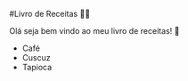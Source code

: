 #Livro de Receitas :man_cook:

Olá seja bem vindo ao meu livro de receitas! :wave:

* Café
* Cuscuz
* Tapioca
